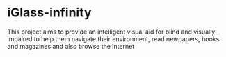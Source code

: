 # iGlass-infinity
This project aims to provide an intelligent visual aid for blind and visually impaired to help them navigate their environment, read newpapers, books and magazines and also browse the internet
